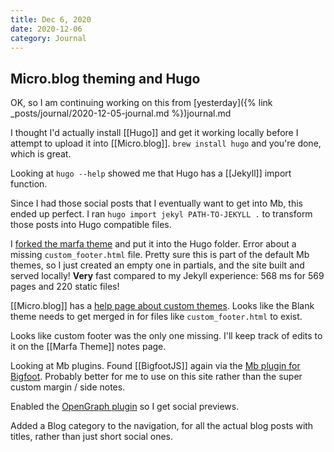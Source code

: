 ```yaml
---
title: Dec 6, 2020
date: 2020-12-06
category: Journal
---
```


## Micro.blog theming and Hugo

OK, so I am continuing working on this from [yesterday]({% link _posts/journal/2020-12-05-journal.md %})journal.md

I thought I'd actually install [[Hugo]] and get it working locally before I attempt to upload it into [[Micro.blog]]. `brew install hugo` and you're done, which is great. 

Looking at `hugo --help` showed me that Hugo has a [[Jekyll]] import function.

Since I had those social posts that I eventually want to get into Mb, this ended up perfect. I ran `hugo import jekyl PATH-TO-JEKYLL .` to transform those posts into Hugo compatible files.

I [forked the marfa theme](https://github.com/bmann/theme-marfa) and put it into the Hugo folder. Error about a missing `custom_footer.html` file. Pretty sure this is part of the default Mb themes, so I just created an empty one in partials, and the site built and served locally! **Very** fast compared to my Jekyll experience: 568 ms for 569 pages and 220 static files!

[[Micro.blog]] has a [help page about custom themes](https://help.micro.blog/2019/about-themes/). Looks like the Blank theme needs to get merged in for files like `custom_footer.html` to exist.

Looks like custom footer was the only one missing. I'll keep track of edits to it on the [[Marfa Theme]] notes page.

Looking at Mb plugins. Found [[BigfootJS]] again via the [Mb plugin for Bigfoot](https://github.com/jsonbecker/plugin-bigfoot). Probably better for me to use on this site rather than the super custom margin / side notes. 

Enabled the [OpenGraph plugin](https://github.com/thatguygriff/plugin-open-graph) so I get social previews.

Added a Blog category to the navigation, for all the actual blog posts with titles, rather than just short social ones.
